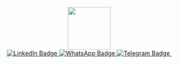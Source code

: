 <div id="header" align="center">
  <img src="https://media.giphy.com/media/UtEd87cLAH789bR5sk/giphy.gif" width="100"/>
</div>
<div id="badges" align="center">
  <a href="your-linkedin-URL">
    <img src="https://img.shields.io/badge/LinkedIn-blue?style=for-the-badge   logo=linkedin   logoColor=white" alt="LinkedIn Badge"/>
  </a>
  <a href="https://api.whatsapp.com/send?phone=9819665730">
    <img src="https://img.shields.io/badge/WhatsApp-green?style=for-the-badge   logo=whatsapp   logoColor=white" alt="WhatsApp Badge"/>
  </a>
  <a href="https://t.me/S4tisf4ction">
    <img src="https://img.shields.io/badge/Telegram-blue?style=for-the-badge   logo=telegram   logoColor=white" alt="Telegram Badge"/>
  </a>
  <img src="https://komarev.com/ghpvc/?username=s4tisf4ction&style=flat-square&color=blue" alt=""/>
</div>

<img src="https://komarev.com/ghpvc/?username=s4tisf4ction&style=flat-square&color=blue" alt=""/>

<!--
**s4tisf4ction/s4tisf4ction** is a ✨ _special_ ✨ repository because its `README.md` (this file) appears on your GitHub profile.

Here are some ideas to get you started:

- 🔭 I’m currently working on ...
- 🌱 I’m currently learning ...
- 👯 I’m looking to collaborate on ...
- 🤔 I’m looking for help with ...
- 💬 Ask me about ...
- 📫 How to reach me: ...
- 😄 Pronouns: ...
- ⚡ Fun fact: ...
-->
